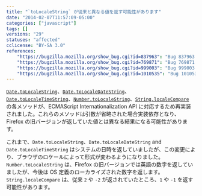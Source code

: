 ```yaml
---
title: "`toLocaleString` が従来と異なる値を返す可能性があります"
date: "2014-02-07T11:57:09-05:00"
categories: ["javascript"]
tags: []
versions: "29"
statuses: "affected"
cclicense: "BY-SA 3.0"
references:
    "https://bugzilla.mozilla.org/show_bug.cgi?id=837963": "Bug 837963 – [meta] Implement ECMAScript Internationalization API"
    "https://bugzilla.mozilla.org/show_bug.cgi?id=769871": "Bug 769871 – Reimplement String.localeCompare, Number.toLocaleString, Date.toLocaleString per ECMA-402"
    "https://bugzilla.mozilla.org/show_bug.cgi?id=999003": "Bug 999003 – toLocaleString with undefined locale uses localized digits specified by the OS"
    "https://bugzilla.mozilla.org/show_bug.cgi?id=1010535": "Bug 1010535 – (new Date()).toLocaleString() changed format"
---
```

[`Date.toLocaleString`](https://developer.mozilla.org/ja/docs/Web/JavaScript/Reference/Global_Objects/Date/toLocaleString)、[`Date.toLocaleDateString`](https://developer.mozilla.org/ja/docs/Web/JavaScript/Reference/Global_Objects/Date/toLocaleDateString)、[`Date.toLocaleTimeString`](https://developer.mozilla.org/ja/docs/Web/JavaScript/Reference/Global_Objects/Date/toLocaleTimeString)、[`Number.toLocaleString`](https://developer.mozilla.org/ja/docs/Web/JavaScript/Reference/Global_Objects/Number/toLocaleString)、[`String.localeCompare`](https://developer.mozilla.org/ja/docs/Web/JavaScript/Reference/Global_Objects/String/localeCompare) の各メソッドが、ECMAScript Internationalization API に対応するため再実装されました。これらのメソッドは引数が省略された場合実装依存となり、Firefox の旧バージョンが返していた値とは異なる結果になる可能性があります。

これまで、`Date.toLocaleString`、`Date.toLocaleDateString` and `Date.toLocaleTimeString` はシステムの日時を返していましたが、この変更により、ブラウザのロケールによって形式が変わるようになりました。`Number.toLocaleString` は、Firefox の旧バージョンでは英語の数字を返していましたが、今後は OS 定義のローカライズされた数字を返します。`String.localeCompare` は、従来 `2` や `-2` が返されていたところ、`1` や `-1` を返す可能性があります。
